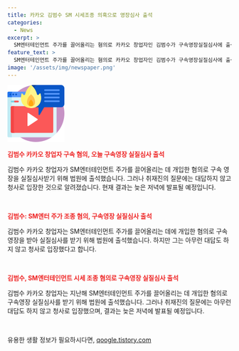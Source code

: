 ```yaml
---
title: 카카오 김범수 SM 시세조종 의혹으로 영장심사 출석
categories:
  - News
excerpt: >
  SM엔터테인먼트 주가를 끌어올리는 혐의로 카카오 창업자인 김범수가 구속영장실질심사에 출석했습니다. 김범수는 취재진 질문에 대답을 거부하고 청사로 입장했고, 결과는 늦은 저녁에 나올 예정입니다. 김범수는 SM엔터테인먼트 주가를 끌어올리기 위해 카카오가 2,400억원을 투입한 혐의를 받고 있으며, 검찰은 이에 대한 증거를 충분히 확보했다고 밝혔습니다. 혐의를 부인하고 있지만, 구속될 가능성이 높아 보입니다.
feature_text: >
  SM엔터테인먼트 주가를 끌어올리는 혐의로 카카오 창업자인 김범수가 구속영장실질심사에 출석했습니다. 김범수는 취재진 질문에 대답을 거부하고 청사로 입장했고, 결과는 늦은 저녁에 나올 예정입니다. 김범수는 SM엔터테인먼트 주가를 끌어올리기 위해 카카오가 2,400억원을 투입한 혐의를 받고 있으며, 검찰은 이에 대한 증거를 충분히 확보했다고 밝혔습니다. 혐의를 부인하고 있지만, 구속될 가능성이 높아 보입니다.
image: '/assets/img/newspaper.png'
---
```


<p><img src="/assets/img/news.png" alt="rentncar 속보" /></p>

<p><b><span style="color: #ee2323;">김범수 카카오 창업자 구속 혐의, 오늘 구속영장 실질심사 출석</span></b></p>

<p>김범수 카카오 창업자가 SM엔터테인먼트 주가를 끌어올리는 데 개입한 혐의로 구속 영장을 실질심사받기 위해 법원에 출석했습니다. 그러나 취재진의 질문에는 대답하지 않고 청사로 입장한 것으로 알려졌습니다. 현재 결과는 늦은 저녁에 발표될 예정입니다.</p>

<p data-ke-size="size16">&nbsp;</p>

<p><b><span style="color: #ee2323;">김범수: SM엔터 주가 조종 혐의, 구속영장 실질심사 출석</span></b></p>

<p>김범수 카카오 창업자는 SM엔터테인먼트 주가를 끌어올리는 데에 개입한 혐의로 구속영장을 받아 실질심사를 받기 위해 법원에 출석했습니다. 하지만 그는 아무런 대답도 하지 않고 청사로 입장했다고 합니다.</p>

<p data-ke-size="size16">&nbsp;</p>

<p><b><span style="color: #ee2323;">김범수, SM엔터테인먼트 시세 조종 혐의로 구속영장 실질심사 출석</span></b></p>

<p>김범수 카카오 창업자는 지난해 SM엔터테인먼트 주가를 끌어올리는 데 개입한 혐의로 구속영장 실질심사를 받기 위해 법원에 출석했습니다. 그러나 취재진의 질문에는 아무런 대답도 하지 않고 청사로 입장했으며, 결과는 늦은 저녁에 발표될 예정입니다.</p>

<p data-ke-size="size16">&nbsp;</p>
유용한 생활 정보가 필요하시다면, <a href="https://qoogle.tistory.com" rel="dofollow">qoogle.tistory.com</a>


